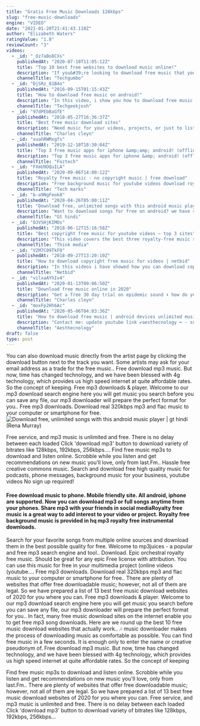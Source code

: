 ```yaml
---
title: "Gratis Free Music Downloads 128kbps"
slug: "free-music-downloads"
engine: "VIDEO"
date: "2021-01-20T21:41:43.110Z"
author: "Elizabeth Waters"
ratingValue: "1.8"
reviewCount: "3"
videos:
  - _id: "_Oz7aBo8CXs"
    publishedAt: "2020-07-10T11:05:12Z"
    title: "Top 10 best free websites to download music online!"
    description: "If you&#39;re looking to download free music that you can listen at any time, even when you&#39;re offline, you have many choices. In this video, i&#39;ll show you 10 of the"
    channelTitle: "Techgumbo"
  - _id: "DjSRz_81B4o"
    publishedAt: "2016-09-15T01:15:43Z"
    title: "How to download free music on android!"
    description: "In this video, i show you how to download free music on android!"
    channelTitle: "Techgeekjosh"
  - _id: "97dPEbBaGfE"
    publishedAt: "2018-05-27T16:36:37Z"
    title: "Best free music download sites"
    description: "Need music for your videos, projects, or just to listen to? here is a free 30 day trial on epidemic sound⬇️ hope"
    channelTitle: "Charles cleyn"
  - _id: "xuahRWMxgfs"
    publishedAt: "2019-12-10T18:30:04Z"
    title: "Top 3 free music apps for iphone &amp;amp; android! (offline music - 2020)"
    description: "Top 3 free music apps for iphone &amp; android! (offline music - 2020) here&#39;s best offline music apps for iphone and android for absolutely free. These music"
    channelTitle: "Foztech"
  - _id: "FXmU9DQuILA"
    publishedAt: "2020-09-06T14:00:12Z"
    title: "Royalty free music - no copyright music | free download"
    description: "Free background music for youtube videos download royalty free music - no copyright music ▻subscribe for more!"
    channelTitle: "Tech marks"
  - _id: "b-a9NgFeok8"
    publishedAt: "2020-04-26T05:00:11Z"
    title: "Download free, unlimited songs with this android music player | gt hindi"
    description: "Want to download songs for free on android? we have spotted the best android music player for you using which you can download and play unlimited songs"
    channelTitle: "Gt hindi"
  - _id: "OJVSHjKIMOs"
    publishedAt: "2018-06-12T15:16:58Z"
    title: "Best copyright free music for youtube videos — top 3 sites"
    description: "This video covers the best three royalty-free music sites with copyright-free music for youtube videos. **** to watch the free 1-hour online youtube"
    channelTitle: "Think media"
  - _id: "V2M7C09TkF0"
    publishedAt: "2018-09-27T13:20:10Z"
    title: "How to download copyright free music for videos | netbid"
    description: "In this videos i have showed how you can download copyright free music for your youtube videos! youtube audio library:"
    channelTitle: "Netbid"
  - _id: "vilxaAYhIv4"
    publishedAt: "2020-01-13T09:06:50Z"
    title: "Download free music online in 2020"
    description: "Get a free 30 day trial on epidemic sound ⬇️ how do you safely and legally download free music online in 2020"
    channelTitle: "Charles cleyn"
  - _id: "moxFp2Hh6Ac"
    publishedAt: "2020-05-06T04:03:36Z"
    title: "How to download free music | android devices unlimited music download app"
    description: "Contact me: update youtube link ✔️️aesthecnology ➡️ - subscribe my youtube channel - click"
    channelTitle: "Aesthecnology"
draft: false
type: post
---
```


You can also download music directly from the artist page by clicking the download button next to the track you want. Some artists may ask for your email address as a trade for the free music.. Free download mp3 music. But now, time has changed technology, and we have been blessed with 4g technology, which provides us high speed internet at quite affordable rates. So the concept of keeping. Free mp3 downloads &amp; player. Welcome to our mp3 download search engine here you will get music you search before you can save any file, our mp3 downloader will prepare the perfect format for you.. Free mp3 downloads. Download real 320kbps mp3 and flac music to your computer or smartphone for free.
![Download free, unlimited songs with this android music player | gt hindi (Rena Murray)](https://i.ytimg.com/vi/b-a9NgFeok8/hqdefault.jpg "Download free, unlimited songs with this android music player | gt hindi (Henrietta Riley)")

Free service, and mp3 music is unlimited and free. There is no delay between each loaded Click &#39;download mp3&#39; button to download variety of bitrates like 128kbps, 192kbps, 256kbps.... Find free music mp3s to download and listen online. Scrobble while you listen and get recommendations on new music you&#39;ll love, only from last.Fm.. Hassle free creative commons music. Search and download free high quality music for podcasts, phone messages, background music for your business, youtube videos No sign up required!
<!--inArticleAds-->

<!--galleryOne-->

#### Free download music to phone. Mobile friendly site. All android, iphone are supported. Now you can download mp3 or full songs anytime from your phones. Share mp3 with your friends in social mediaRoyalty free music is a great way to add interest to your video or project. Royalty free background music is provided in hq mp3 royalty free instrumental downloads.
<!--inArticleAds-->

<!--galleryTwo-->

Search for your favorite songs from multiple online sources and download them in the best possible quality for free. Welcome to mp3juices - a popular and free mp3 search engine and tool.. Download. Epic orchestral royalty free music. Should be great for any epic  Free license with attribution. You can use this music for free in your multimedia project (online videos (youtube.... Free mp3 downloads. Download real 320kbps mp3 and flac music to your computer or smartphone for free.. There are plenty of websites that offer free downloadable music; however, not all of them are legal. So we have prepared a list of 13 best free music download websites of 2020 for you where you can. Free mp3 downloads &amp; player. Welcome to our mp3 download search engine here you will get music you search before you can save any file, our mp3 downloader will prepare the perfect format for you.. In fact, many free music download sites on the internet enable you to get free mp3 song downloads. Here are we round up the best 10 free music download websites that actually work.. 🎶 music downloader makes the process of downloading music as comfortable as possible. You can find free music in a few seconds. It is enough only to enter the name or creative pseudonym of. Free download mp3 music. But now, time has changed technology, and we have been blessed with 4g technology, which provides us high speed internet at quite affordable rates. So the concept of keeping
<!--galleryThree-->

Find free music mp3s to download and listen online. Scrobble while you listen and get recommendations on new music you&#39;ll love, only from last.Fm.. There are plenty of websites that offer free downloadable music; however, not all of them are legal. So we have prepared a list of 13 best free music download websites of 2020 for you where you can. Free service, and mp3 music is unlimited and free. There is no delay between each loaded Click &#39;download mp3&#39; button to download variety of bitrates like 128kbps, 192kbps, 256kbps...